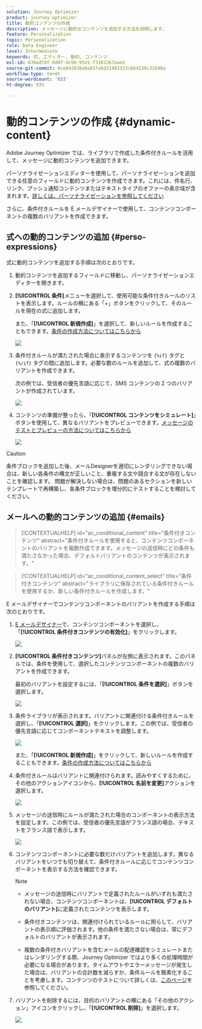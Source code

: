 ```yaml
---
solution: Journey Optimizer
product: journey optimizer
title: 動的コンテンツの作成
description: メッセージに動的なコンテンツを追加する方法を説明します。
feature: Personalization
topic: Personalization
role: Data Engineer
level: Intermediate
keywords: 式, エディター, 動的, コンテンツ
exl-id: 639ad7df-0d0f-4c9b-95d1-f3101267aae2
source-git-commit: 0ce842816e8a63fabd21483323c664238c32848a
workflow-type: tm+mt
source-wordcount: '653'
ht-degree: 93%

---
```


# 動的コンテンツの作成 {#dynamic-content}

Adobe Journey Optimizer では、ライブラリで作成した条件付きルールを活用して、メッセージに動的コンテンツを追加できます。

パーソナライゼーションエディターを使用して、パーソナライゼーションを追加できる任意のフィールドに動的コンテンツを作成できます。これには、件名行、リンク、プッシュ通知コンテンツまたはテキストタイプのオファーの表示域が含まれます。[詳しくは、パーソナライゼーションを参照してください](personalize.md)

さらに、条件付きルールを E メールデザイナーで使用して、コンテンツコンポーネントの複数のバリアントを作成できます。

## 式への動的コンテンツの追加 {#perso-expressions}

式に動的コンテンツを追加する手順は次のとおりです。

1. 動的コンテンツを追加するフィールドに移動し、パーソナライゼーションエディターを開きます。

1. **[!UICONTROL 条件]**&#x200B;メニューを選択して、使用可能な条件付きルールのリストを表示します。ルールの横にある「+」ボタンをクリックして、そのルールを現在の式に追加します。

   また、「**[!UICONTROL 新規作成]**」を選択して、新しいルールを作成することもできます。[条件の作成方法についてはこちらから](create-conditions.md)

   ![](assets/conditions-expression.png)

1. 条件付きルールが満たされた場合に表示するコンテンツを `{%if}` タグと `{%/if}` タグの間に追加します。必要な数のルールを追加して、式の複数のバリアントを作成できます。

   次の例では、受信者の優先言語に応じて、SMS コンテンツの 2 つのバリアントが作成されています。

   ![](assets/conditions-language-sample.png)

1. コンテンツの準備が整ったら、「**[!UICONTROL コンテンツをシミュレート]**」ボタンを使用して、異なるバリアントをプレビューできます。[メッセージのテストとプレビューの方法についてはこちらから](../content-management/preview-test.md)

   ![](assets/conditions-preview.png)

>[!CAUTION]
>
>条件ブロックを追加した後、メールDesignerを適切にレンダリングできない場合は、新しい各条件の構文が正しいこと、重複する文や競合する文が存在しないことを確認します。 問題が解決しない場合は、問題のあるセクションを新しいテンプレートで再構築し、各条件ブロックを増分的にテストすることを検討してください。


## メールへの動的コンテンツの追加 {#emails}

>[!CONTEXTUALHELP]
>id="ac_conditional_content"
>title="条件付きコンテンツ"
>abstract="条件付きルールを使用すると、コンテンツコンポーネントのバリアントを複数作成できます。メッセージの送信時にどの条件も満たさなかった場合、デフォルトバリアントのコンテンツが表示されます。"

>[!CONTEXTUALHELP]
>id="ac_conditional_content_select"
>title="条件付きコンテンツ"
>abstract="ライブラリに保存されている条件付きルールを使用するか、新しい条件付きルールを作成します。"

E メールデザイナーでコンテンツコンポーネントのバリアントを作成する手順は次のとおりです。

1. [E メールデザイナー](../email/content-from-scratch.md)で、コンテンツコンポーネントを選択し、「**[!UICONTROL 条件付きコンテンツの有効化]**」をクリックします。

   ![](assets/conditions-enable-conditional.png)

1. **[!UICONTROL 条件付きコンテンツ]**&#x200B;パネルが左側に表示されます。このパネルでは、条件を使用して、選択したコンテンツコンポーネントの複数のバリアントを作成できます。

   最初のバリアントを設定するには、「**[!UICONTROL 条件を選択]**」ボタンを選択します。

   ![](assets/conditions-apply.png)

1. 条件ライブラリが表示されます。バリアントに関連付ける条件付きルールを選択し、「**[!UICONTROL 選択]**」をクリックします。この例では、受信者の優先言語に応じてコンポーネントテキストを調整します。

   ![](assets/conditions-select.png)

   また、「**[!UICONTROL 新規作成]**」をクリックして、新しいルールを作成することもできます。[条件の作成方法についてはこちらから](create-conditions.md)

1. 条件付きルールはバリアントに関連付けられます。読みやすくするために、その他のアクションアイコンから、**[!UICONTROL 名前を変更]**&#x200B;アクションを選択します。

   ![](assets/conditions-rename.png)

1. メッセージの送信時にルールが満たされた場合のコンポーネントの表示方法を設定します。この例では、受信者の優先言語がフランス語の場合、テキストをフランス語で表示します。

   ![](assets/conditions-design.png)

1. コンテンツコンポーネントに必要な数だけバリアントを追加します。異なるバリアントをいつでも切り替えて、条件付きルールに応じてコンテンツコンポーネントを表示する方法を確認できます。

   >[!NOTE]
   >
   >* メッセージの送信時にバリアントで定義されたルールがいずれも満たされない場合、コンテンツコンポーネントは、**[!UICONTROL デフォルトのバリアント]**&#x200B;に定義されたコンテンツを表示します。
   >
   >* 条件付きコンテンツは、関連付けられているルールに照らして、バリアントの表示順に評価されます。他の条件を満たさない場合は、常にデフォルトのバリアントが表示されます。
   >
   >* 複数の条件付きバリアントを含むメールの配達確認をシミュレートまたはレンダリングする際、Journey Optimizer ではより多くの処理時間が必要になる場合があります。タイムアウトやエラーメッセージが発生した場合は、バリアントの合計数を減らすか、条件ルールを簡素化することを考慮します。コンテンツのテストについて詳しくは、[このページ](../content-management/preview-test.md)を参照してください。


1. バリアントを削除するには、目的のバリアントの横にある「その他のアクション」アイコンをクリックし、「**[!UICONTROL 削除]**」を選択します。

   ![](assets/conditions-delete.png)
